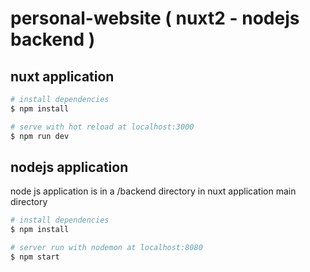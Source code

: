 # personal-website  ( nuxt2 - nodejs backend )

## nuxt application
```bash
# install dependencies
$ npm install

# serve with hot reload at localhost:3000
$ npm run dev
```

## nodejs application
node js application is in a /backend directory in nuxt application main directory
```bash
# install dependencies
$ npm install

# server run with nodemon at localhost:8080
$ npm start
```
